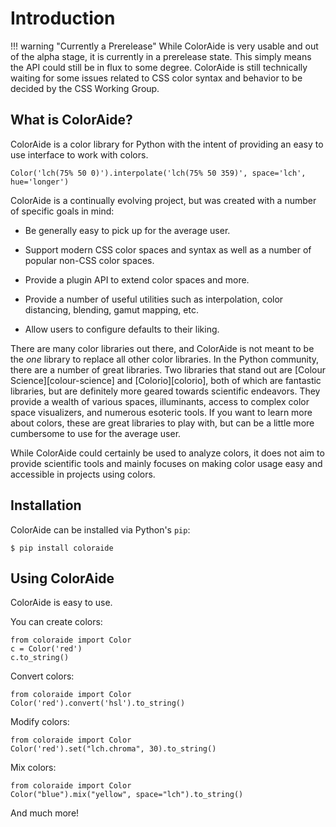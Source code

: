 # Introduction

!!! warning "Currently a Prerelease"
    While ColorAide is very usable and out of the alpha stage, it is currently in a prerelease state. This simply means
    the API could still be in flux to some degree. ColorAide is still technically waiting for some issues related to CSS
    color syntax and behavior to be decided by the CSS Working Group.

## What is ColorAide?

ColorAide is a color library for Python with the intent of providing an easy to use interface to work with colors.

```playground
Color('lch(75% 50 0)').interpolate('lch(75% 50 359)', space='lch', hue='longer')
```

ColorAide is a continually evolving project, but was created with a number of specific goals in mind:

- Be generally easy to pick up for the average user.

- Support modern CSS color spaces and syntax as well as a number of popular non-CSS color spaces.

- Provide a plugin API to extend color spaces and more.

- Provide a number of useful utilities such as interpolation, color distancing, blending, gamut mapping, etc.

- Allow users to configure defaults to their liking.

There are many color libraries out there, and ColorAide is not meant to be the _one_ library to replace all other color
libraries. In the Python community, there are a number of great libraries. Two libraries that stand out are
[Colour Science][colour-science] and [Colorio][colorio], both of which are fantastic libraries, but are definitely more
geared towards scientific endeavors. They provide a wealth of various spaces, illuminants, access to complex color space
visualizers, and numerous esoteric tools. If you want to learn more about colors, these are great libraries to play
with, but can be a little more cumbersome to use for the average user.

While ColorAide could certainly be used to analyze colors, it does not aim to provide scientific tools and mainly
focuses on making color usage easy and accessible in projects using colors.

## Installation

ColorAide can be installed via Python's `pip`:

```console
$ pip install coloraide
```

## Using ColorAide

ColorAide is easy to use.

You can create colors:

```playground
from coloraide import Color
c = Color('red')
c.to_string()
```

Convert colors:

```playground
from coloraide import Color
Color('red').convert('hsl').to_string()
```

Modify colors:

```playground
from coloraide import Color
Color('red').set("lch.chroma", 30).to_string()
```

Mix colors:

```playground
from coloraide import Color
Color("blue").mix("yellow", space="lch").to_string()
```

And much more!
